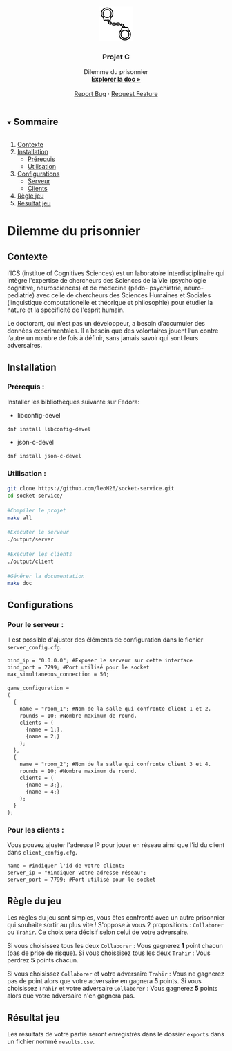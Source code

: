 <!-- PROJECT LOGO -->
<br />
<p align="center">
  <a href="https://github.com/leoM26/socket-service">
    <img src="images/logo.png" alt="Logo" width="80" height="80">
  </a>

  <h3 align="center">Projet C</h3>

  <p align="center">
    Dilemme du prisonnier
    <br />
    <a href="https://github.com/leoM26/socket-service/tree/master/docs"><strong>Explorer la doc »</strong></a>
    <br />
    <br />
    <a href="https://github.com/leoM26/socket-service/issues">Report Bug</a>
    ·
    <a href="https://github.com/leoM26/socket-service/pulls">Request Feature</a>
  </p>
</p>

<!-- TABLE OF CONTENTS -->
<details open="open">
  <summary><h2 style="display: inline-block">Sommaire</h2></summary>
  <ol>
    <li>
      <a href="#contexte">Contexte</a>
    </li>
    <li>
      <a href="#installation">Installation</a>
      <ul>
        <li><a href="#prérequis-">Prérequis</a></li>
        <li><a href="#utilisation-">Utilisation</a></li>
      </ul>
    </li>
    <li>
    <a href="#configurations">Configurations</a>
    <ul>
        <li><a href="#pour-le-serveur-">Serveur</a></li>
        <li><a href="#pour-les-clients-">Clients</a></li>
      </ul>
    </li>
    <li><a href="#règle-du-jeu">Règle jeu</a></li>
    <li><a href="#résultat-jeu">Résultat jeu</a></li>
  </ol>
</details>

# Dilemme du prisonnier 

## Contexte

l’ICS (institue of Cognitives Sciences) est un laboratoire interdisciplinaire qui intègre l'expertise de chercheurs des Sciences de la Vie (psychologie cognitive, neurosciences) et de médecine (pédo- psychiatrie, neuro-pediatrie) avec celle de chercheurs des Sciences Humaines et Sociales (linguistique computationelle et théorique et philosophie) pour étudier la nature et la spécificité de l'esprit humain.

Le doctorant, qui n’est pas un développeur, a besoin d’accumuler des données expérimentales. Il a besoin que des volontaires jouent l’un contre l’autre un nombre de fois à définir, sans jamais savoir qui sont leurs adversaires.
## Installation

### Prérequis :

Installer les bibliothèques suivante sur Fedora: 
- libconfig-devel

`dnf install libconfig-devel`

- json-c-devel

`dnf install json-c-devel`

### Utilisation :

```bash
git clone https://github.com/leoM26/socket-service.git
cd socket-service/

#Compiler le projet
make all

#Executer le serveur
./output/server

#Executer les clients
./output/client

#Générer la documentation
make doc 
```

## Configurations

### Pour le serveur : 

 Il est possible d'ajuster des éléments de configuration dans le fichier `server_config.cfg`.

```
bind_ip = "0.0.0.0"; #Exposer le serveur sur cette interface
bind_port = 7799; #Port utilisé pour le socket
max_simultaneous_connection = 50; 

game_configuration =
(
  {
    name = "room_1"; #Nom de la salle qui confronte client 1 et 2.
    rounds = 10; #Nombre maximum de round.
    clients = (
      {name = 1;},
      {name = 2;}
    );
  },
  {
    name = "room_2"; #Nom de la salle qui confronte client 3 et 4.
    rounds = 10; #Nombre maximum de round.
    clients = (
      {name = 3;},
      {name = 4;}
    );
  }
);
```

### Pour les clients :

 Vous pouvez ajuster l'adresse IP pour jouer en réseau ainsi que l'id du client dans `client_config.cfg`.

```
name = #indiquer l'id de votre client;
server_ip = "#indiquer votre adresse réseau"; 
server_port = 7799; #Port utilisé pour le socket
```
## Règle du jeu

Les règles du jeu sont simples, vous êtes confronté avec un autre prisonnier qui souhaite sortir au plus vite ! 
S'oppose à vous 2 propositions : `Collaborer` ou `Trahir`. Ce choix sera décisif selon celui de votre adversaire.

Si vous choisissez tous les deux `Collaborer` : Vous gagnerez **1** point chacun (pas de prise de risque).
Si vous choissisez tous les deux `Trahir` : Vous perdrez **5** points chacun.

Si vous choisissez `Collaborer` et votre adversaire `Trahir` : Vous ne gagnerez pas de point alors que votre adversaire en gagnera **5** points.
Si vous choisissez `Trahir` et votre adversaire `Collaborer` : Vous gagnerez **5** points alors que votre adversaire n'en gagnera pas.
## Résultat jeu

Les résultats de votre partie seront enregistrés dans le dossier `exports` dans un fichier nommé `results.csv`.

